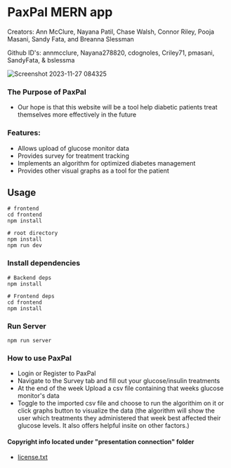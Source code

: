 # PaxPal MERN app
Creators: Ann McClure, Nayana Patil, Chase Walsh, Connor Riley, Pooja Masani, Sandy Fata, and Breanna Slessman

Github ID's: annmcclure, Nayana278820, cdognoles, Criley71, pmasani, SandyFata, & bslessma

![Screenshot 2023-11-27 084325](https://github.com/Nayana278820/PaxPal/assets/123967914/bedafb9a-328d-4132-9927-6f2fd8b3c7fe)

### The Purpose of PaxPal
- Our hope is that this website will be a tool help diabetic patients treat themselves more effectively in the future

### Features:
- Allows upload of glucose monitor data 
- Provides survey for treatment tracking
- Implements an algorithm for optimized diabetes management
- Provides other visual graphs as a tool for the patient

## Usage
```
# frontend
cd frontend
npm install

# root directory
npm install
npm run dev
```




### Install dependencies

```
# Backend deps
npm install

# Frontend deps
cd frontend
npm install
```

### Run Server

```
npm run server
```

### How to use PaxPal
- Login or Register to PaxPal
- Navigate to the Survey tab and fill out your glucose/insulin treatments
- At the end of the week Upload a csv file containing that weeks glucose monitor's data
- Toggle to the imported csv file and choose to run the algorithim on it or click graphs button to visualize the data (the algorithm will show the user which treatments they administered that week best affected their glucose levels. It also offers helpful insite on other factors.)

#### Copyright info located under "presentation connection" folder
- [license.txt](https://github.com/Nayana278820/PaxPal/blob/main/presentation%20connection/license.txt)


